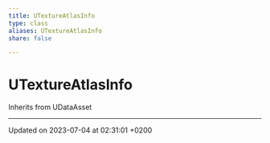 ```yaml
---
title: UTextureAtlasInfo
type: class
aliases: UTextureAtlasInfo
share: false

---
```


# UTextureAtlasInfo





Inherits from UDataAsset

-------------------------------

Updated on 2023-07-04 at 02:31:01 +0200